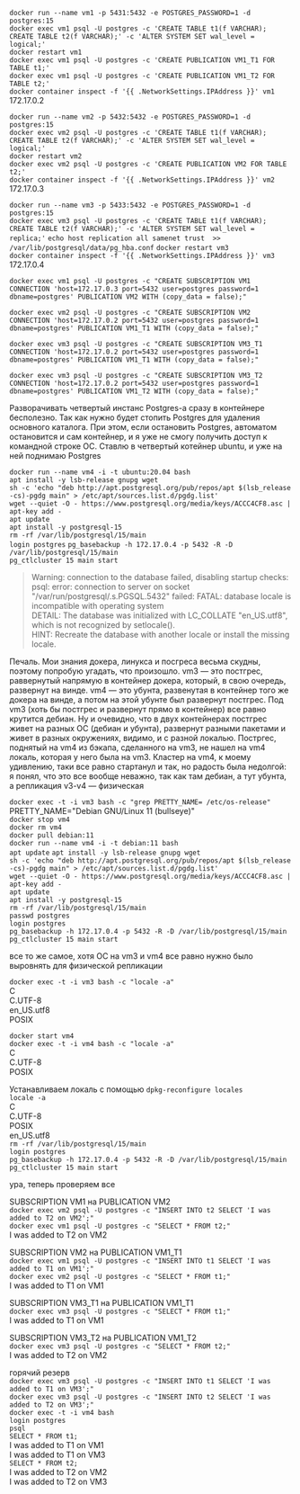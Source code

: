`docker run --name vm1 -p 5431:5432 -e POSTGRES_PASSWORD=1 -d postgres:15`  
`docker exec vm1 psql -U postgres -c 'CREATE TABLE t1(f VARCHAR); CREATE TABLE t2(f VARCHAR);' -c 'ALTER SYSTEM SET wal_level = logical;'`  
`docker restart vm1`  
`docker exec vm1 psql -U postgres -c 'CREATE PUBLICATION VM1_T1 FOR TABLE t1;'`  
`docker exec vm1 psql -U postgres -c 'CREATE PUBLICATION VM1_T2 FOR TABLE t2;'`  
`docker container inspect -f '{{ .NetworkSettings.IPAddress }}' vm1`  
172.17.0.2   

`docker run --name vm2 -p 5432:5432 -e POSTGRES_PASSWORD=1 -d postgres:15`  
`docker exec vm2 psql -U postgres -c 'CREATE TABLE t1(f VARCHAR); CREATE TABLE t2(f VARCHAR);' -c 'ALTER SYSTEM SET wal_level = logical;'`  
`docker restart vm2`  
`docker exec vm2 psql -U postgres -c 'CREATE PUBLICATION VM2 FOR TABLE t2;'`    
`docker container inspect -f '{{ .NetworkSettings.IPAddress }}' vm2`     
172.17.0.3  

`docker run --name vm3 -p 5433:5432 -e POSTGRES_PASSWORD=1 -d postgres:15`  
`docker exec vm3 psql -U postgres -c 'CREATE TABLE t1(f VARCHAR); CREATE TABLE t2(f VARCHAR);' -c 'ALTER SYSTEM SET wal_level = replica;'`
`echo host replication all samenet trust  >> /var/lib/postgresql/data/pg_hba.conf`
`docker restart vm3`  
`docker container inspect -f '{{ .NetworkSettings.IPAddress }}' vm3`     
172.17.0.4  

`docker exec vm1 psql -U postgres -c "CREATE SUBSCRIPTION VM1 CONNECTION 'host=172.17.0.3 port=5432 user=postgres password=1 dbname=postgres' PUBLICATION VM2 WITH (copy_data = false);"`  

`docker exec vm2 psql -U postgres -c "CREATE SUBSCRIPTION VM2 CONNECTION 'host=172.17.0.2 port=5432 user=postgres password=1 dbname=postgres' PUBLICATION VM1_T1 WITH (copy_data = false);"`  

`docker exec vm3 psql -U postgres -c "CREATE SUBSCRIPTION VM3_T1 CONNECTION 'host=172.17.0.2 port=5432 user=postgres password=1 dbname=postgres' PUBLICATION VM1_T1 WITH (copy_data = false);"`

`docker exec vm3 psql -U postgres -c "CREATE SUBSCRIPTION VM3_T2 CONNECTION 'host=172.17.0.2 port=5432 user=postgres password=1 dbname=postgres' PUBLICATION VM1_T2 WITH (copy_data = false);"`  

Разворачивать четвертый инстанс Postgres-а сразу в контейнере бесполезно. Так как нужно будет стопить Postgres для удаления основного каталога. При этом, если остановить Postgres, автоматом остановится и сам контейнер, и я уже не смогу получить доступ к командной строке ОС. Ставлю в четвертый котейнер ubuntu, и уже на ней поднимаю Postgres  

`docker run --name vm4 -i -t ubuntu:20.04 bash`  
`apt install -y lsb-release gnupg wget`  
`sh -c 'echo "deb http://apt.postgresql.org/pub/repos/apt $(lsb_release -cs)-pgdg main" > /etc/apt/sources.list.d/pgdg.list'`  
`wget --quiet -O - https://www.postgresql.org/media/keys/ACCC4CF8.asc | apt-key add -`  
`apt update`  
`apt install -y postgresql-15`  
`rm -rf /var/lib/postgresql/15/main`  
`login postgres`
`pg_basebackup -h 172.17.0.4 -p 5432 -R -D /var/lib/postgresql/15/main`  
`pg_ctlcluster 15 main start`  

>Warning: connection to the database failed, disabling startup checks:  
psql: error: connection to server on socket "/var/run/postgresql/.s.PGSQL.5432" failed: FATAL:  database locale is incompatible with operating system  
DETAIL:  The database was initialized with LC_COLLATE "en_US.utf8",  which is not recognized by setlocale().  
HINT:  Recreate the database with another locale or install the missing locale.  

Печаль. Мои знания докера, линукса и посгреса весьма скудны, поэтому попробую угадать, что произошло. vm3 — это постгрес, раввернутый напрямую в контейнер докера, который, в свою очередь, развернут на винде. vm4 — это убунта, развенутая в контейнер того же докера на винде, а потом на этой убунте был развернут постгрес. Под vm3 (хоть бы постгрес и развернут прямо в контейнер) все равно крутится дебиан. Ну и очевидно, что в двух контейнерах постгрес живет на разных ОС (дебиан и убунта), развернут разными пакетами и живет в разных окружениях, видимо, и с разной локалью. Постргес, поднятый на vm4 из бэкапа, сделанного на vm3, не нашел на vm4 локаль, которая у него была на vm3. Кластер на vm4, к моему удивлению, таки все равно стартанул и так, но радость была недолгой: я понял, что это все вообще неважно, так как там дебиан, а тут убунта, а репликация v3-v4 — физическая  

`docker exec -t -i vm3 bash -c "grep PRETTY_NAME= /etc/os-release"`  
PRETTY_NAME="Debian GNU/Linux 11 (bullseye)"  
`docker stop vm4`  
`docker rm vm4`  
`docker pull debian:11`  
`docker run --name vm4 -i -t debian:11 bash`  
`apt update`
`apt install -y lsb-release gnupg wget`  
`sh -c 'echo "deb http://apt.postgresql.org/pub/repos/apt $(lsb_release -cs)-pgdg main" > /etc/apt/sources.list.d/pgdg.list'`  
`wget --quiet -O - https://www.postgresql.org/media/keys/ACCC4CF8.asc | apt-key add -`  
`apt update`  
`apt install -y postgresql-15`  
`rm -rf /var/lib/postgresql/15/main`  
`passwd postgres`   
`login postgres`  
`pg_basebackup -h 172.17.0.4 -p 5432 -R -D /var/lib/postgresql/15/main`  
`pg_ctlcluster 15 main start`

все то же самое, хотя ОС на vm3 и vm4 все равно нужно было выровнять для физической репликации

`docker exec -t -i vm3 bash -c "locale -a"`  
C  
C.UTF-8  
en_US.utf8  
POSIX  

`docker start vm4`  
`docker exec -t -i vm4 bash -c "locale -a"`  
C  
C.UTF-8  
POSIX  

Устанавливаем локаль с помощью `dpkg-reconfigure locales`    
`locale -a`  
C  
C.UTF-8  
POSIX  
en_US.utf8  
`rm -rf /var/lib/postgresql/15/main`  
`login postgres`  
`pg_basebackup -h 172.17.0.4 -p 5432 -R -D /var/lib/postgresql/15/main`  
`pg_ctlcluster 15 main start`

ура, теперь проверяем все 

SUBSCRIPTION VM1 на PUBLICATION VM2  
`docker exec vm2 psql -U postgres -c "INSERT INTO t2 SELECT 'I was added to T2 on VM2';"`    
`docker exec vm1 psql -U postgres -c "SELECT * FROM t2;"`  
I was added to T2 on VM2  

SUBSCRIPTION VM2 на PUBLICATION VM1_T1  
`docker exec vm1 psql -U postgres -c "INSERT INTO t1 SELECT 'I was added to T1 on VM1';"`    
`docker exec vm2 psql -U postgres -c "SELECT * FROM t1;"`  
I was added to T1 on VM1  

SUBSCRIPTION VM3_T1 на PUBLICATION VM1_T1  
`docker exec vm3 psql -U postgres -c "SELECT * FROM t1;"`  
I was added to T1 on VM1  

SUBSCRIPTION VM3_T2 на PUBLICATION VM1_T2  
`docker exec vm3 psql -U postgres -c "SELECT * FROM t2;"`    
I was added to T2 on VM2  

горячий резерв  
`docker exec vm3 psql -U postgres -c "INSERT INTO t1 SELECT 'I was added to T1 on VM3';"`      
`docker exec vm3 psql -U postgres -c "INSERT INTO t2 SELECT 'I was added to T2 on VM3';"`  
`docker exec -t -i vm4 bash`  
`login postgres`  
`psql`  
`SELECT * FROM t1;`  
I was added to T1 on VM1  
I was added to T1 on VM3  
`SELECT * FROM t2;`  
I was added to T2 on VM2  
I was added to T2 on VM3  

